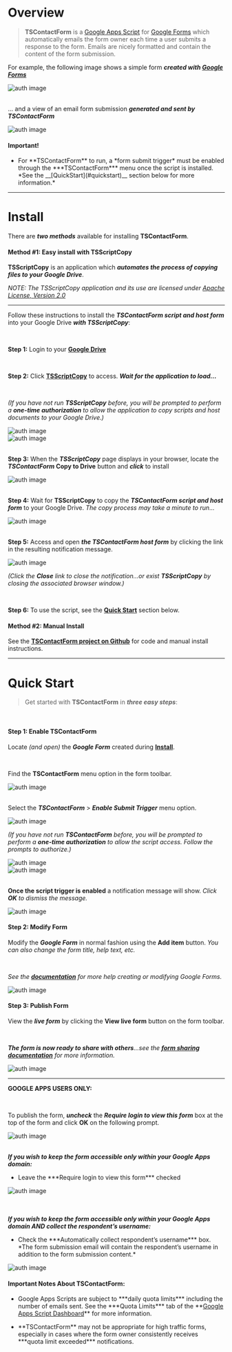 <a href="#" id="overview"></a>

# Overview

> **TSContactForm** is a <a href="https://www.google.com/script/start/" target="_blank">Google Apps Script</a> for <a href="https://support.google.com/docs/topic/6063584" target="_blank">Google Forms</a> which automatically emails the form owner each time a user submits a response to the form.  Emails are nicely formatted and contain the content of the form submission.  

For example, the following image shows a simple form ***created with <a href="https://support.google.com/docs/topic/6063584" target="_blank">Google Forms</a>***

<div class="separator">
	<img src="img/form.png" class="img-responsive" alt="auth image">
</div>

<br>

... and a view of an email form submission ***generated and sent by TSContactForm***

<div class="separator">
	<img src="img/email.png" class="img-responsive" alt="auth image">
</div>

<div class="ts-notice ts-notice-warning">
<h4>Important!</h4>

<ul>
<li>For **TSContactForm** to run, a *form submit trigger* must be enabled through the ***TSContactForm*** menu once the script is installed.  *See the __[QuickStart](#quickstart)__ section below for more information.*</li> 
</ul>



</div>




---

<a href="#" id="install"></a>

# Install

There are ***two methods*** available for installing **TSContactForm**.

<div class="ts-notice ts-notice-default">
<h4>Method #1: Easy install with TSScriptCopy</h4>

**TSScriptCopy** is an application which ***automates the process of copying files to your Google Drive***.  

<p class="red"><em>NOTE: The TSScriptCopy application and its use are licensed under <a href="http://www.apache.org/licenses/LICENSE-2.0.html" target="_blank">Apache License, Version 2.0</a></em></p>

<hr>

Follow these instructions to install the ***TSContactForm script and host form*** into your Google Drive ***with TSScriptCopy***:  

<br>


**Step 1:**  Login to your **<a href="http://drive.google.com/" target="_blank">Google Drive</a>**      

<br>

**Step 2:**  Click **<a href="https://script.google.com/macros/s/AKfycbyvyOdWanBy-3ovr_YirIK9gNR-EYkpdYtbROPi7qgrpABO7H09/exec" target="_blank">TSScriptCopy</a>** to access. ***Wait for the application to load...***    

<br>

*(If you have not run __TSScriptCopy__ before, you will be prompted to perform a __one-time authorization__ to allow the application to copy scripts and host documents to your Google Drive.)*

<div class="separator">
<img src="img/auth1.png" class="img-responsive" alt="auth image">
</div>

<div class="separator">
<img src="img/auth2.png" class="img-responsive" alt="auth image">
</div>

<br>

**Step 3:**  When the ***TSScriptCopy*** page displays in your browser, locate the **_TSContactForm_ Copy to Drive** button and ***click*** to install 

<div class="separator">
   <img src="img/copy.png" class="img-responsive" alt="auth image">
</div>

<br>

**Step 4:** Wait for **TSScriptCopy** to copy the ***TSContactForm script and host form*** to your Google Drive.  *The copy process may take a minute to run...* 
 
<div class="separator">
	<img src="img/wait.png" class="img-responsive" alt="auth image">
</div>

<br>

**Step 5:** Access and open ***the TSContactForm host form*** by clicking the link in the resulting notification message.  

<div class="separator">
	<img src="img/notification.png" class="img-responsive" alt="auth image">
</div>

*(Click the __Close__ link to close the notification...or exist __TSScriptCopy__ by closing the associated browser window.)*

<br>

**Step 6:** To use the script, see the **[Quick Start](#quickstart)** section below.

</div>

<div class="ts-notice ts-notice-default">
<h4>Method #2: Manual Install</h4>

See the **<a href="https://github.com/techstreams/TSContactForm" target="_blank">TSContactForm project on Github</a>** for code and manual install instructions.

</div>



---

<a href="#" id="quickstart"></a>

# Quick Start

> Get started with **TSContactForm** in ***three easy steps***:  

<br>

<div class="ts-notice ts-notice-info">
<h4>Step 1: Enable TSContactForm</h4>

Locate *(and open)* the ***Google Form*** created during **[Install](#install)**.    

<br>

Find the **TSContactForm** menu option in the form toolbar.

<div class="separator">
	<img src="img/menu.png" class="img-responsive" alt="auth image">
</div>

<br>

Select the ***TSContactForm*** > ***Enable Submit Trigger*** menu option. 

<div class="separator">
	<img src="img/enable.png" class="img-responsive" alt="auth image">
</div>  

*(If you have not run __TSContactForm__ before, you will be prompted to perform a __one-time authorization__ to allow the script access.  Follow the prompts to authorize.)*

<div class="separator">
	<img src="img/tsauth1.png" class="img-responsive" alt="auth image">
</div>

<div class="separator">
	<img src="img/tsauth2.png" class="img-responsive" alt="auth image">
</div>

<br>

**Once the script trigger is enabled** a notification message will show.  *Click __OK__ to dismiss the message.*

<div class="separator">
	<img src="img/enabledmsg.png" class="img-responsive" alt="auth image">
</div> 

</div>

<div class="ts-notice ts-notice-info">
<h4>Step 2: Modify Form</h4> 

Modify the ***Google Form*** in normal fashion using the **Add item** button.  *You can also change the form title, help text, etc.*  

<br>

*See the __<a href="https://support.google.com/docs/answer/2839737" target="_blank">documentation</a>__ for more help creating or modifying Google Forms.* 

<div class="separator">
	<img src="img/add.png" class="img-responsive" alt="auth image">
</div> 

</div>

<div class="ts-notice ts-notice-info">
<h4>Step 3: Publish Form</h4> 

View the ***live form*** by clicking the **View live form** button on the form toolbar.  

<br>

*__The form is now ready to share with others__...see the __<a href="https://support.google.com/docs/answer/2839588" target="_blank">form sharing documentation</a>__ for more information.*
<div class="separator">
	<img src="img/liveform.png" class="img-responsive" alt="auth image">
</div>

---

**GOOGLE APPS USERS ONLY:**  

<br>

To publish the form, ***uncheck*** the ***Require login to view this form*** box at the top of the form and click **OK** on the following prompt.  

<div class="separator">
	<img src="img/publish.png" class="img-responsive" alt="auth image">
</div>

<br>

***If you wish to keep the form accessible only within your Google Apps domain:***  

<ul>
	<li>Leave the ***Require login to view this form*** checked</li>
</ul>



<div class="separator">
	<img src="img/requirelogin.png" class="img-responsive" alt="auth image">
</div>

<br>
<br>

***If you wish to keep the form accessible only within your Google Apps domain AND collect the respondent’s username:***  

<ul>
<li>Check the ***Automatically collect respondent’s username*** box.  *The form submission email will contain the respondent’s username in addition to the form submission content.*
</ul>

<div class="separator">
	<img src="img/autocollect.png" class="img-responsive" alt="auth image">
</div>

</div>

<div class="ts-notice ts-notice-danger">
<h4>Important Notes About TSContactForm:</h4>
<ul>
	<li>Google Apps Scripts are subject to ***daily quota limits*** including the number of emails sent. See the ***Quota Limits*** tab of the **<a href="https://docs.google.com/macros/dashboard" target="_blank">Google Apps Script Dashboard</a>** for more information.</li>
</ul>
<ul>
	<li>**TSContactForm** may not be appropriate for high traffic forms, especially in cases where the form owner consistently receives ***quota limit exceeded*** notifications.</li>
</ul>
</div>










